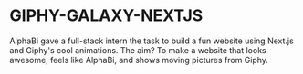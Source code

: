 # GIPHY-GALAXY-NEXTJS
AlphaBi gave a full-stack intern the task to build a fun website using Next.js and Giphy's cool animations. The aim? To make a website that looks awesome, feels like AlphaBi, and shows moving pictures from Giphy.
